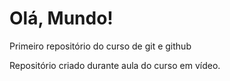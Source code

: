 # Olá, Mundo!
 Primeiro repositório do curso de git e github

 Repositório criado durante aula do curso em vídeo.
